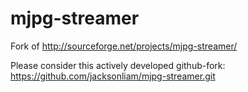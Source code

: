 mjpg-streamer
=============

Fork of http://sourceforge.net/projects/mjpg-streamer/

Please consider this actively developed github-fork:
https://github.com/jacksonliam/mjpg-streamer.git
